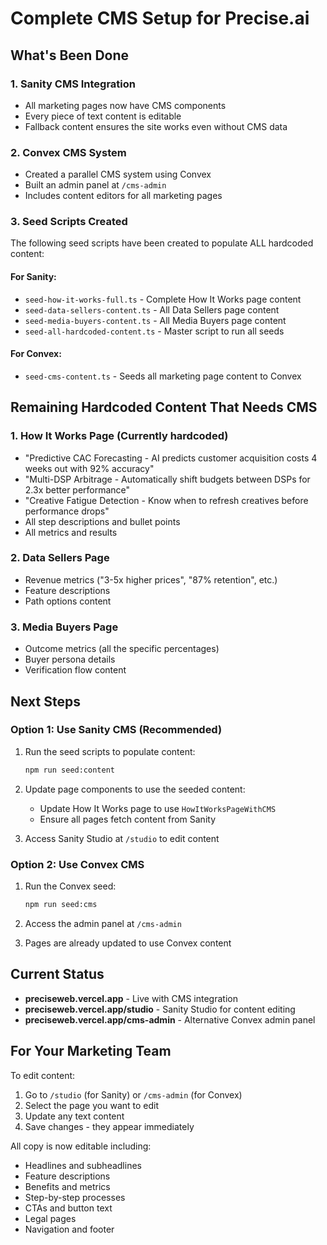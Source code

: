# Complete CMS Setup for Precise.ai

## What's Been Done

### 1. **Sanity CMS Integration**
- All marketing pages now have CMS components
- Every piece of text content is editable
- Fallback content ensures the site works even without CMS data

### 2. **Convex CMS System**
- Created a parallel CMS system using Convex
- Built an admin panel at `/cms-admin`
- Includes content editors for all marketing pages

### 3. **Seed Scripts Created**
The following seed scripts have been created to populate ALL hardcoded content:

#### For Sanity:
- `seed-how-it-works-full.ts` - Complete How It Works page content
- `seed-data-sellers-content.ts` - All Data Sellers page content
- `seed-media-buyers-content.ts` - All Media Buyers page content
- `seed-all-hardcoded-content.ts` - Master script to run all seeds

#### For Convex:
- `seed-cms-content.ts` - Seeds all marketing page content to Convex

## Remaining Hardcoded Content That Needs CMS

### 1. **How It Works Page** (Currently hardcoded)
- "Predictive CAC Forecasting - AI predicts customer acquisition costs 4 weeks out with 92% accuracy"
- "Multi-DSP Arbitrage - Automatically shift budgets between DSPs for 2.3x better performance"
- "Creative Fatigue Detection - Know when to refresh creatives before performance drops"
- All step descriptions and bullet points
- All metrics and results

### 2. **Data Sellers Page**
- Revenue metrics ("3-5x higher prices", "87% retention", etc.)
- Feature descriptions
- Path options content

### 3. **Media Buyers Page**
- Outcome metrics (all the specific percentages)
- Buyer persona details
- Verification flow content

## Next Steps

### Option 1: Use Sanity CMS (Recommended)
1. Run the seed scripts to populate content:
   ```bash
   npm run seed:content
   ```

2. Update page components to use the seeded content:
   - Update How It Works page to use `HowItWorksPageWithCMS`
   - Ensure all pages fetch content from Sanity

3. Access Sanity Studio at `/studio` to edit content

### Option 2: Use Convex CMS
1. Run the Convex seed:
   ```bash
   npm run seed:cms
   ```

2. Access the admin panel at `/cms-admin`

3. Pages are already updated to use Convex content

## Current Status

- **preciseweb.vercel.app** - Live with CMS integration
- **preciseweb.vercel.app/studio** - Sanity Studio for content editing
- **preciseweb.vercel.app/cms-admin** - Alternative Convex admin panel

## For Your Marketing Team

To edit content:
1. Go to `/studio` (for Sanity) or `/cms-admin` (for Convex)
2. Select the page you want to edit
3. Update any text content
4. Save changes - they appear immediately

All copy is now editable including:
- Headlines and subheadlines
- Feature descriptions
- Benefits and metrics
- Step-by-step processes
- CTAs and button text
- Legal pages
- Navigation and footer